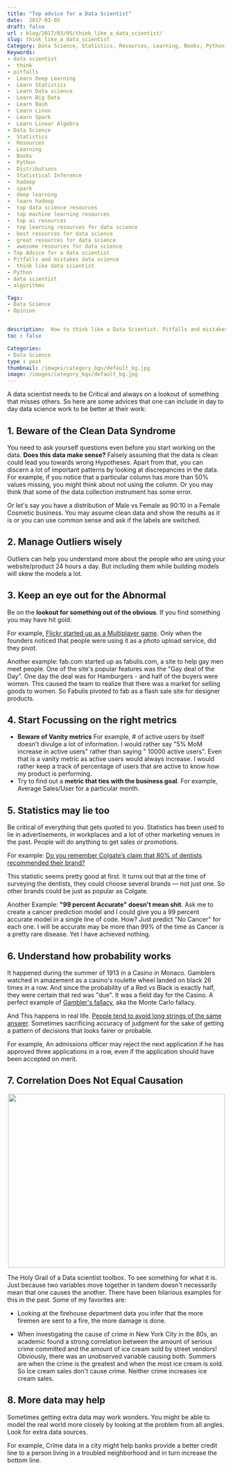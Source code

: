 ```yaml
---
title: "Top advice for a Data Scientist"
date:  2017-03-05
draft: false
url : blog/2017/03/05/think_like_a_data_scientist/
slug: think_like_a_data_scientist
Category: Data Science, Statistics, Resources, Learning, Books, Python, Distributions, Statistical Inference, hadoop, spark, deep learning
Keywords:
- data scientist
-  think
- pitfalls
-  Learn Deep Learning
-  Learn Statistics
-  Learn Data science
-  Learn Big Data
-  Learn Bash
-  Learn Linux
-  Learn Spark
-  Learn Linear Algebra
- Data Science
-  Statistics
-  Resources
-  Learning
-  Books
-  Python
-  Distributions
-  Statistical Inference
-  hadoop
-  spark
-  deep learning
-  learn hadoop
-  top data science resources
-  top machine learning resources
-  top ai resources
-  top learning resources for data science
-  best resources for data science
-  great resources for data science
-  awesome resources for data science
- Top Advice for a data scientist
- Pitfalls and mistakes data science
-  think like data scientist
- Python
- data scientist
- algorithms

Tags:
- Data Science
- Opinion


description:  How to think like a Data Scientist. Pitfalls and mistakes young data scientists make. Top Advice for a data scientist.
toc : false

Categories:
- Data Science
type : post
thumbnail: /images/category_bgs/default_bg.jpg
image: /images/category_bgs/default_bg.jpg
---
```




A data scientist needs to be Critical and always on a lookout of something that misses others. So here are some advices that one can include in day to day data science work to be better at their work:

## 1. Beware of the Clean Data Syndrome

You need to ask yourself questions even before you start working on the data. **Does this data make sense?** Falsely assuming that the data is clean could lead you towards wrong Hypotheses. Apart from that, you can discern a lot of important patterns by looking at discrepancies in the data. For example, if you notice that a particular column has more than 50% values missing, you might think about not using the column. Or you may think that some of the data collection instrument has some error.

Or let's say you have a distribution of Male vs Female as 90:10 in a Female Cosmetic business. You may assume clean data and show the results as it is or you can use common sense and ask if the labels are switched.

## 2. Manage Outliers wisely

Outliers can help you understand more about the people who are using your website/product 24 hours a day. But including them while building models will skew the models a lot.

## 3. Keep an eye out for the Abnormal

Be on the **lookout for something out of the obvious**. If you find something you may have hit gold.

For example, [Flickr started up as a Multiplayer game](https://www.fastcompany.com/1783127/flickr-founders-glitch-can-game-wants-you-play-nice-be-blockbuster). Only when the founders noticed that people were using it as a photo upload service, did they pivot.

Another example: fab.com started up as fabulis.com, a site to help gay men meet people. One of the site's popular features was the "Gay deal of the Day". One day the deal was for Hamburgers - and half of the buyers were women. This caused the team to realize that there was a market for selling goods to women. So Fabulis pivoted to fab as a flash sale site for designer products.

## 4. Start Focussing on the right metrics

- **Beware of Vanity metrics** For example, # of active users by itself doesn't divulge a lot of information. I would rather say "5% MoM increase in active users" rather than saying " 10000 active users". Even that is a vanity metric as active users would always increase. I would rather keep a track of percentage of users that are active to know how my product is performing.
- Try to find out a **metric that ties with the business goal**. For example, Average Sales/User for a particular month.

<script src="//z-na.amazon-adsystem.com/widgets/onejs?MarketPlace=US&adInstanceId=c4ca54df-6d53-4362-92c0-13cb9977639e"></script>

## 5. Statistics may lie too

Be critical of everything that gets quoted to you. Statistics has been used to lie in advertisements, in workplaces and a lot of other marketing venues in the past. People will do anything to get sales or promotions.

For example: [Do you remember Colgate’s claim that 80% of dentists recommended their brand?](http://marketinglaw.osborneclarke.com/retailing/colgates-80-of-dentists-recommend-claim-under-fire/)

This statistic seems pretty good at first. It turns out that at the time of surveying the dentists, they could choose several brands — not just one. So other brands could be just as popular as Colgate.

Another Example: **"99 percent Accurate" doesn't mean shit**. Ask me to create a cancer prediction model and I could give you a 99 percent accurate model in a single line of code. How? Just predict "No Cancer" for each one. I will be accurate may be more than 99% of the time as Cancer is a pretty rare disease. Yet I have achieved nothing.

## 6. Understand how probability works

It happened during the summer of 1913 in a Casino in Monaco. Gamblers watched in amazement as a casino's roulette wheel landed on black 26 times in a row. And since the probability of a Red vs Black is exactly half, they were certain that red was "due". It was a field day for the Casino. A perfect example of [Gambler's fallacy](https://en.wikipedia.org/wiki/Gambler's_fallacy), aka the Monte Carlo fallacy.

And This happens in real life. [People tend to avoid long strings of the same answer](https://papers.ssrn.com/sol3/papers.cfm?abstract_id=2538147). Sometimes sacrificing accuracy of judgment for the sake of getting a pattern of decisions that looks fairer or probable.

For example, An admissions officer may reject the next application if he has approved three applications in a row, even if the application should have been accepted on merit.

## 7. Correlation Does Not Equal Causation

<div style="margin-top: 9px; margin-bottom: 10px;">
<center><img src="/images/corr_caus.png"  height="400" width="500" ></center>
</div>

The Holy Grail of a Data scientist toolbox. To see something for what it is. Just because two variables move together in tandem doesn't necessarily mean that one causes the another. There have been hilarious examples for this in the past. Some of my favorites are:

- Looking at the firehouse department data you infer that the more firemen are sent to a fire, the more damage is done.

- When investigating the cause of crime in New York City in the 80s, an academic found a strong correlation between the amount of serious crime committed and the amount of ice cream sold by street vendors! Obviously, there was an unobserved variable causing both. Summers are when the crime is the greatest and when the most ice cream is sold. So Ice cream sales don't cause crime. Neither crime increases ice cream sales.

## 8. More data may help

Sometimes getting extra data may work wonders. You might be able to model the real world more closely by looking at the problem from all angles. Look for extra data sources.

For example, Crime data in a city might help banks provide a better credit line to a person living in a troubled neighborhood and in turn increase the bottom line.
